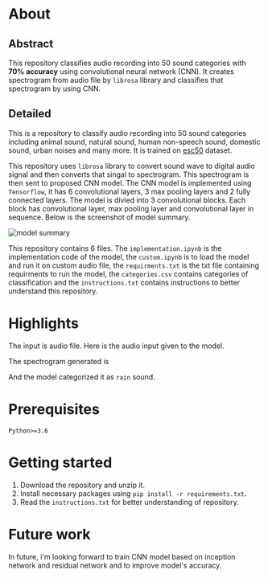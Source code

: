 # About

## Abstract

This repository classifies audio recording into 50 sound categories with **70% accuracy** using convolutional neural network (CNN). It creates spectrogram from audio file by `librosa` library and classifies that spectrogram by using CNN.

## Detailed

This is a repository to classify audio recording into 50 sound categories including animal sound, natural sound, human non-speech sound, domestic sound, urban noises and many more. It is trained on [esc50]("https://www.kaggle.com/datasets/mmoreaux/environmental-sound-classification-50") dataset.

This repository uses `librosa` library to convert sound wave to digital audio signal and then converts that singal to spectrogram. This spectrogram is then sent to proposed CNN model. The CNN model is implemented using `Tensorflow`, it has 6 convolutional layers, 3 max pooling layers and 2 fully connected layers. The model is divied into 3 convolutional blocks. Each block has convolutional layer, max pooling layer and convolutional layer in sequence. Below is the screenshot of model summary.

![model summary]("https://drive.google.com/file/d/14V4jYMTIbFtPzm5cZcHMcc_t32fE_JCu/view?usp=share_link")

This repository contains 6 files. The `implementation.ipynb` is the implementation code of the model, the `custom.ipynb` is to load the model and run it on custom audio file, the `requirments.txt` is the txt file containing requirments to run the model, the `categories.csv` contains categories of classification and the `instructions.txt` contains instructions to better understand this repository.

# Highlights

The input is audio file. Here is the audio input given to the model.

The spectrogram generated is 

And the model categorized it as `rain` sound.

# Prerequisites

`Python>=3.6`

# Getting started

1. Download the repository and unzip it.
2. Install necessary packages using `pip install -r requirements.txt`.
3. Read the `instructions.txt` for better understanding of repository.

# Future work

In future, i'm looking forward to train CNN model based on inception network and residual network and to improve model's accuracy.
